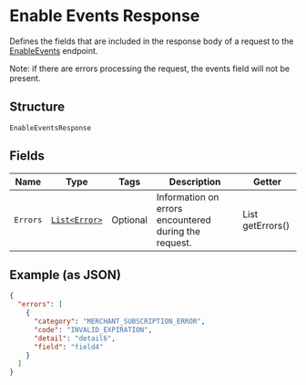 
# Enable Events Response

Defines the fields that are included in the response body of
a request to the [EnableEvents](../../doc/api/events.md#enable-events) endpoint.

Note: if there are errors processing the request, the events field will not be
present.

## Structure

`EnableEventsResponse`

## Fields

| Name | Type | Tags | Description | Getter |
|  --- | --- | --- | --- | --- |
| `Errors` | [`List<Error>`](../../doc/models/error.md) | Optional | Information on errors encountered during the request. | List<Error> getErrors() |

## Example (as JSON)

```json
{
  "errors": [
    {
      "category": "MERCHANT_SUBSCRIPTION_ERROR",
      "code": "INVALID_EXPIRATION",
      "detail": "detail6",
      "field": "field4"
    }
  ]
}
```

